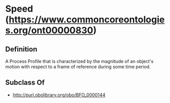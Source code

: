 # Speed (https://www.commoncoreontologies.org/ont00000830)

## Definition
A Process Profile that is characterized by the magnitude of an object's motion with respect to a frame of reference during some time period.

## Subclass Of
- http://purl.obolibrary.org/obo/BFO_0000144

